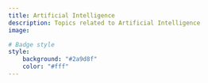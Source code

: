 ```yaml
---
title: Artificial Intelligence
description: Topics related to Artificial Intelligence
image:

# Badge style
style:
    background: "#2a9d8f"
    color: "#fff"
---
```

